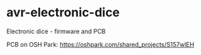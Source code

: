 # avr-electronic-dice

Electronic dice - firmware and PCB

PCB on OSH Park: https://oshpark.com/shared_projects/S157wlEH
